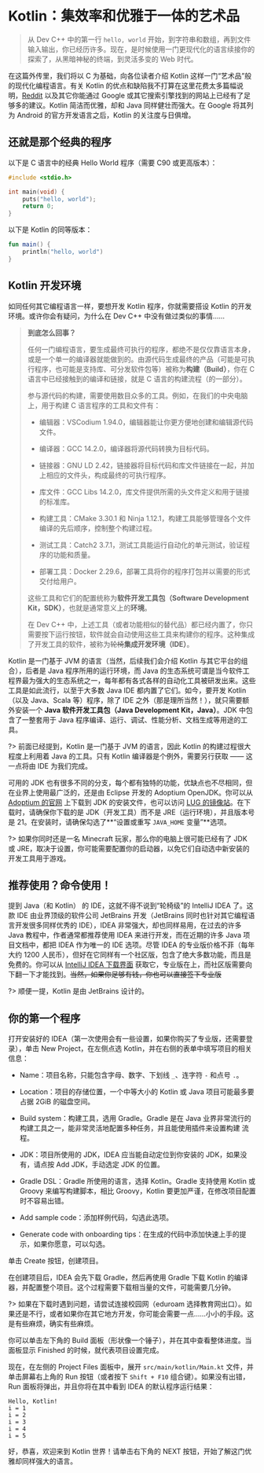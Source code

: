 # Kotlin：集效率和优雅于一体的艺术品

> 从 Dev C++ 中的第一行 `hello, world` 开始，到字符串和数组，再到文件输入输出，你已经历许多。现在，是时候使用一门更现代化的语言续接你的探索了，从黑暗神秘的终端，到灵活多变的 Web 时代。

在这篇外传里，我们将以 C 为基础，向各位读者介绍 Kotlin 这样一门“艺术品”般的现代化编程语言。有关 Kotlin 的优点和缺陷我不打算在这里花费太多篇幅说明，[Reddit](https://www.reddit.com/r/Kotlin/comments/1b0bpru/is_kotlin_worth_to_learn_in_2024/) 以及其它你能通过 Google 或其它搜索引擎找到的网站上已经有了足够多的建议。Kotlin 简洁而优雅，却和 Java 同样健壮而强大。在 Google 将其列为 Android 的官方开发语言之后，Kotlin 的关注度与日俱增。

## 还就是那个经典的程序

以下是 C 语言中的经典 Hello World 程序（需要 C90 或更高版本）：

```c
#include <stdio.h>

int main(void) {
    puts("hello, world");
    return 0;
}
```

以下是 Kotlin 的同等版本：

```kotlin
fun main() {
    println("hello, world")
}
```

## Kotlin 开发环境

如同任何其它编程语言一样，要想开发 Kotlin 程序，你就需要搭设 Kotlin 的开发环境。或许你会有疑问，为什么在 Dev C++ 中没有做过类似的事情……

> **到底怎么回事？**
> 
> 任何一门编程语言，要生成最终可执行的程序，都绝不是仅仅靠语言本身，或是一个单一的编译器就能做到的。由源代码生成最终的产品（可能是可执行程序，也可能是支持库、可分发软件包等）被称为**构建（Build）**，你在 C 语言中已经接触到的编译和链接，就是 C 语言的构建流程（的一部分）。
> 
> 参与源代码的构建，需要使用数目众多的工具。例如，在我们的中央电脑上，用于构建 C 语言程序的工具和文件有：
> 
> - 编辑器：VSCodium 1.94.0，编辑器能让你更方便地创建和编辑源代码文件。
> 
> - 编译器：GCC 14.2.0，编译器将源代码转换为目标代码。
> 
> - 链接器：GNU LD 2.42，链接器将目标代码和库文件链接在一起，并加上相应的文件头，构成最终的可执行程序。
> 
> - 库文件：GCC Libs 14.2.0，库文件提供所需的头文件定义和用于链接的标准库。
> 
> - 构建工具：CMake 3.30.1 和 Ninja 1.12.1，构建工具能够管理各个文件编译的先后顺序，控制整个构建过程。
> 
> - 测试工具：Catch2 3.7.1，测试工具能运行自动化的单元测试，验证程序的功能和质量。
> 
> - 部署工具：Docker 2.29.6，部署工具将你的程序打包并以需要的形式交付给用户。
> 
> 这些工具和它们的配置统称为**软件开发工具包（Software Development Kit，SDK）**，也就是通常意义上的**环境**。
> 
> 在 Dev C++ 中，上述工具（或者功能相似的替代品）都已经内置了，你只需要按下运行按钮，软件就会自动使用这些工具来构建你的程序。这种集成了开发工具的软件，被称为~~轮椅~~**集成开发环境（IDE）**。

Kotlin 是一门基于 JVM 的语言（当然，后续我们会介绍 Kotlin 与其它平台的组合），后者是 Java 程序所用的运行环境，而 Java 的生态系统可谓是当今软件工程界最为强大的生态系统之一，每年都有各式各样的自动化工具被研发出来。这些工具是如此流行，以至于大多数 Java IDE 都内置了它们。如今，要开发 Kotlin（以及 Java、Scala 等）程序，除了 IDE 之外（那是理所当然！），就只需要额外安装一个 **Java 软件开发工具包（Java Development Kit，Java）**。JDK 中包含了一整套用于 Java 程序编译、运行、调试、性能分析、文档生成等用途的工具。

?> 前面已经提到，Kotlin 是一门基于 JVM 的语言，因此 Kotlin 的构建过程很大程度上利用着 Java 的工具。只有 Kotlin 编译器是个例外，需要另行获取 —— 这一点将由 IDE 为我们完成。

可用的 JDK 也有很多不同的分支，每个都有独特的功能，优缺点也不尽相同，但在业界上使用最广泛的，还是由 Eclipse 开发的 Adoptium OpenJDK。你可以从 [Adoptium 的官网](https://adoptium.net) 上下载到 JDK 的安装文件，也可以访问 [LUG 的镜像站](https://mirrors.ustc.edu.cn/adoptium/releases/)。在下载时，请确保你下载的是 JDK（开发工具）而不是 JRE（运行环境），并且版本号是 21。在安装时，请确保勾选了**“设置或重写 `JAVA_HOME` 变量”**选项。

?> 如果你同时还是一名 Minecraft 玩家，那么你的电脑上很可能已经有了 JDK 或 JRE，取决于设置，你可能需要配置你的启动器，以免它们自动选中新安装的开发工具用于游戏。

## 推荐使用？命令使用！

提到 Java（和 Kotlin） 的 IDE，这就不得不说到“轮椅级”的 IntelliJ IDEA 了。这款 IDE 由业界顶级的软件公司 JetBrains 开发（JetBrains 同时也针对其它编程语言开发很多同样优秀的 IDE），IDEA 非常强大，却也同样易用，在过去的许多 Java 教程中，作者通常都推荐使用 IDEA 来进行开发，而在近期的许多 Java 项目文档中，都把 IDEA 作为唯一的 IDE 选项。尽管 IDEA 的专业版价格不菲（每年大约 1200 人民币），但好在它同样有一个社区版，包含了绝大多数功能，而且是免费的。你可以从 [IntelliJ IDEA 下载界面](https://www.jetbrains.com/idea/download) 获取它，专业版在上，而社区版需要向下翻一下才能找到。~~当然，如果你足够有钱，你也可以直接签下专业版~~

?> 顺便一提，Kotlin 是由 JetBrains 设计的。

## 你的第一个程序

打开安装好的 IDEA（第一次使用会有一些设置，如果你购买了专业版，还需要登录），单击 New Project，在左侧点选 Kotlin，并在右侧的表单中填写项目的相关信息：

- Name：项目名称，只能包含字母、数字、下划线 `_`、连字符 `-` 和点号 `.`。

- Location：项目的存储位置，一个中等大小的 Kotlin 或 Java 项目可能最多要占据 2GiB 的磁盘空间。

- Build system：构建工具，选用 Gradle。Gradle 是在 Java 业界非常流行的构建工具之一，能非常灵活地配置多种任务，并且能使用插件来设置构建 流程。

- JDK：项目所使用的 JDK，IDEA 应当能自动定位到你安装的 JDK，如果没有，请点按 Add JDK，手动选定 JDK 的位置。

- Gradle DSL：Gradle 所使用的语言，选择 Kotlin。Gradle 支持使用 Kotlin 或 Groovy 来编写构建脚本，相比 Groovy，Kotlin 要更加严谨，在修改项目配置时不容易出错。

- Add sample code：添加样例代码，勾选此选项。

- Generate code with onboarding tips：在生成的代码中添加快速上手的提示，如果你愿意，可以勾选。 

单击 Create 按钮，创建项目。

在创建项目后，IDEA 会先下载 Gradle，然后再使用 Gradle 下载 Kotlin 的编译器，并配置整个项目。这个过程需要下载相当量的文件，可能需要几分钟。

?> 如果在下载时遇到问题，请尝试连接校园网（eduroam 选择教育网出口）。如果还是不行，或者如果你在其它地方开发，你可能会需要一点……小小的手段。这是有些麻烦，确实有些麻烦。

你可以单击左下角的 Build 面板（形状像一个锤子），并在其中查看整体进度。当面板显示 Finished 的时候，就代表项目设置完成。

现在，在左侧的 Project Files 面板中，展开 `src/main/kotlin/Main.kt` 文件，并单击屏幕右上角的 Run 按钮（或者按下 `Shift + F10` 组合键）。如果没有出错，Run 面板将弹出，并且你将在其中看到 IDEA 的默认程序运行结果：

```
Hello, Kotlin!
i = 1
i = 2
i = 3
i = 4
i = 5
```

好，恭喜，欢迎来到 Kotlin 世界！请单击右下角的 NEXT 按钮，开始了解这门优雅却同样强大的语言。
